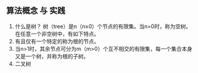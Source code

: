 ## 算法概念 与 实践

1. 什么是树？
  树（tree）是n（n≥0）个节点的有限集。当n=0时，称为空树。在任意一个非空树中，有如下特点。
  1. 有且仅有一个特定的称为根的节点。
  2. 当n>1时，其余节点可分为m（m>0）个互不相交的有限集，每一个集合本身又是一个树，并称为根的子树。
2. 二叉树
   
